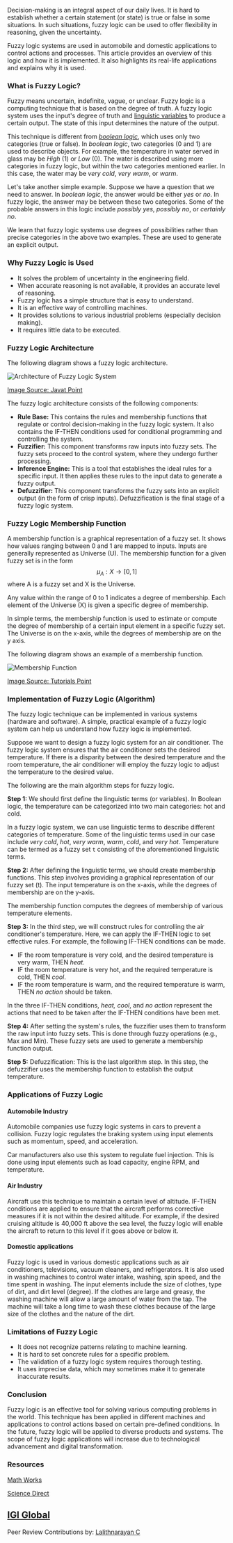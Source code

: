 Decision-making is an integral aspect of our daily lives. It is hard to establish whether a certain statement (or state) is true or false in some situations. In such situations, fuzzy logic can be used to offer flexibility in reasoning, given the uncertainty. 

Fuzzy logic systems are used in automobile and domestic applications to control actions and processes. This article provides an overview of this logic and how it is implemented. It also highlights its real-life applications and explains why it is used.

### What is Fuzzy Logic?
Fuzzy means uncertain, indefinite, vague, or unclear. Fuzzy logic is a computing technique that is based on the degree of truth. A fuzzy logic system uses the input's degree of truth and [linguistic variables](https://www.igi-global.com/dictionary/granular-computing/17211) to produce a certain output. The state of this input determines the nature of the output.

This technique is different from [*boolean logic*](https://www.bbc.co.uk/bitesize/guides/zc4bb9q/revision/1), which uses only two categories (true or false). In *boolean logic*, two categories (0 and 1) are used to describe objects. For example, the temperature in water served in glass may be *High* (1) or *Low* (0). The water is described using more categories in fuzzy logic, but within the two categories mentioned earlier. In this case, the water may be *very cold*, *very warm*, or *warm*.

Let's take another simple example. Suppose we have a question that we need to answer. In *boolean logic*, the answer would be either *yes* or *no*. In fuzzy logic, the answer may be between these two categories. Some of the probable answers in this logic include *possibly yes*, *possibly no*, or *certainly no*. 

We learn that fuzzy logic systems use degrees of possibilities rather than precise categories in the above two examples. These are used to generate an explicit output. 

### Why Fuzzy Logic is Used
* It solves the problem of uncertainty in the engineering field.
* When accurate reasoning is not available, it provides an accurate level of reasoning.
* Fuzzy logic has a simple structure that is easy to understand.
* It is an effective way of controlling machines. 
* It provides solutions to various industrial problems (especially decision making).
* It requires little data to be executed.

### Fuzzy Logic Architecture
The following diagram shows a fuzzy logic architecture. 

![Architecture of Fuzzy Logic System](/engineering-education/an-overview-of-fuzzy-logic-system/architecture-of-fuzzy-logic-system.png)

[Image Source: Javat Point](https://static.javatpoint.com/tutorial/fuzzy-logic/images/architecture-of-fuzzy-logic-system.png)

The fuzzy logic architecture consists of the following components:

* **Rule Base:** This contains the rules and membership functions that regulate or control decision-making in the fuzzy logic system. It also contains the IF-THEN conditions used for conditional programming and controlling the system. 
* **Fuzzifier:** This component transforms raw inputs into fuzzy sets. The fuzzy sets proceed to the control system, where they undergo further processing. 
* **Inference Engine:** This is a tool that establishes the ideal rules for a specific input. It then applies these rules to the input data to generate a fuzzy output. 
* **Defuzzifier:** This component transforms the fuzzy sets into an explicit output (in the form of crisp inputs). Defuzzification is the final stage of a fuzzy logic system. 
  
### Fuzzy Logic Membership Function
A membership function is a graphical representation of a fuzzy set. It shows how values ranging between 0 and 1 are mapped to inputs. Inputs are generally represented as Universe (U). The membership function for a given fuzzy set is in the form $$\mu_{A}:X\rightarrow [0, 1]$$ where A is a fuzzy set and X is the Universe. 

Any value within the range of 0 to 1 indicates a degree of membership. Each element of the Universe (X) is given a specific degree of membership.

In simple terms, the membership function is used to estimate or compute the degree of membership of a certain input element in a specific fuzzy set. The Universe is on the x-axis, while the degrees of membership are on the y axis. 

The following diagram shows an example of a membership function.

![Membership Function](/engineering-education/an-overview-of-fuzzy-logic-system/membership-function.jpg)

[Image Source: Tutorials Point](https://www.tutorialspoint.com/artificial_intelligence/images/membership_function_ac.jpg)

### Implementation of Fuzzy Logic (Algorithm)
The fuzzy logic technique can be implemented in various systems (hardware and software). A simple, practical example of a fuzzy logic system can help us understand how fuzzy logic is implemented. 

Suppose we want to design a fuzzy logic system for an air conditioner. The fuzzy logic system ensures that the air conditioner sets the desired temperature. If there is a disparity between the desired temperature and the room temperature, the air conditioner will employ the fuzzy logic to adjust the temperature to the desired value. 

The following are the main algorithm steps for fuzzy logic.

**Step 1:** We should first define the linguistic terms (or variables). In Boolean logic, the temperature can be categorized into two main categories: hot and cold. 

In a fuzzy logic system, we can use linguistic terms to describe different categories of temperature. Some of the linguistic terms used in our case include *very cold*, *hot*, *very warm*, *warm*, *cold*, and *very hot*. Temperature can be termed as a fuzzy set `t` consisting of the aforementioned linguistic terms. 

**Step 2:** After defining the linguistic terms, we should create membership functions. This step involves providing a graphical representation of our fuzzy set (t). The input temperature is on the x-axis, while the degrees of membership are on the y-axis. 

The membership function computes the degrees of membership of various temperature elements. 
  
**Step 3:** In the third step, we will construct rules for controlling the air conditioner's temperature. Here, we can apply the IF-THEN logic to set effective rules. For example, the following IF-THEN conditions can be made.
* IF the room temperature is very cold, and the desired temperature is very warm, THEN *heat*. 
* IF the room temperature is very hot, and the required temperature is cold, THEN *cool*. 
* IF the room temperature is warm, and the required temperature is warm, THEN *no action* should be taken.

In the three IF-THEN conditions, *heat, cool*, and *no action* represent the actions that need to be taken after the IF-THEN conditions have been met.

**Step  4:** After setting the system's rules, the fuzzifier uses them to transform the raw input into fuzzy sets. This is done through fuzzy operations (e.g., Max and Min). These fuzzy sets are used to generate a membership function output. 
  
**Step 5:** Defuzzification: This is the last algorithm step. In this step, the defuzzifier uses the membership function to establish the output temperature. 
 
### Applications of Fuzzy Logic
#### Automobile Industry
Automobile companies use fuzzy logic systems in cars to prevent a collision. Fuzzy logic regulates the braking system using input elements such as momentum, speed, and acceleration. 

Car manufacturers also use this system to regulate fuel injection. This is done using input elements such as load capacity, engine RPM, and temperature.

#### Air Industry
Aircraft use this technique to maintain a certain level of altitude. IF-THEN conditions are applied to ensure that the aircraft performs corrective measures if it is not within the desired altitude. For example, if the desired cruising altitude is 40,000 ft above the sea level, the fuzzy logic will enable the aircraft to return to this level if it goes above or below it. 

#### Domestic applications
Fuzzy logic is used in various domestic applications such as air conditioners, televisions, vacuum cleaners, and refrigerators. It is also used in washing machines to control water intake, washing, spin speed, and the time spent in washing. The input elements include the size of clothes, type of dirt, and dirt level (degree). If the clothes are large and greasy, the washing machine will allow a large amount of water from the tap. The machine will take a long time to wash these clothes because of the large size of the clothes and the nature of the dirt. 

### Limitations of Fuzzy Logic
* It does not recognize patterns relating to machine learning.
* It is hard to set concrete rules for a specific problem. 
* The validation of a fuzzy logic system requires thorough testing.
* It uses imprecise data, which may sometimes make it to generate inaccurate results. 
  
### Conclusion
Fuzzy logic is an effective tool for solving various computing problems in the world. This technique has been applied in different machines and applications to control actions based on certain pre-defined conditions. In the future, fuzzy logic will be applied to diverse products and systems. The scope of fuzzy logic applications will increase due to technological advancement and digital transformation. 

### Resources

[Math Works](https://www.mathworks.com/help/fuzzy/what-is-fuzzy-logic.html)

[Science Direct](https://www.sciencedirect.com/topics/agricultural-and-biological-sciences/fuzzy-logic)

[IGI Global](https://www.igi-global.com/dictionary/granular-computing/17211)
---
Peer Review Contributions by: [Lalithnarayan C](/engineering-education/authors/lalithnarayan-c/)
